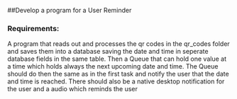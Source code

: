 ##Develop a program for a User Reminder

### Requirements:
A program that reads out and processes the qr codes in the qr_codes folder and saves them into a database 
saving the date and time in seperate database fields in the same table. Then a Queue that can hold one value at 
a time which holds always the next upcoming date and time. The Queue should do then the same as in the first task and notify the
user that the date and time is reached. There should also be a native desktop notification for the user and a audio which reminds the user

